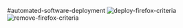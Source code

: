 #automated-software-deployment
![deploy-firefox-criteria](https://github.com/ToplessBanana/tutorials/blob/master/HOW-TO-automated-software-deployment/resources/deploy-firefox-criteria.png)
![remove-firefox-criteria](https://github.com/ToplessBanana/tutorials/blob/master/HOW-TO-automated-software-deployment/resources/remove-firefox-criteria.png)
